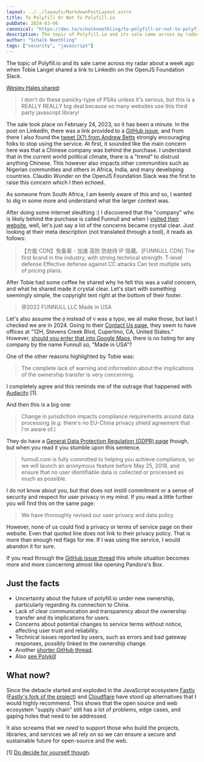 ```yaml
---
layout: ../../layouts/MarkdownPostLayout.astro
title: To Polyfill Or Not To Polyfill.io
pubDate: 2024-03-06
canonical: "https://dev.to/schalkneethling/to-polyfill-or-not-to-polyfillio-5ggd"
description: The topic of Polyfill.io and its sale came across my radar about a week ago when Tobie Langel shared a link to LinkedIn on the OpenJS Foundation Slack.
author: "Schalk Neethling"
tags: ["security", "javascript"]
---
```


The topic of Polyfill.io and its sale came across my radar about a week ago when Tobie Langel shared a link to LinkedIn on the OpenJS Foundation Slack.

[Wesley Hales shared](https://www.linkedin.com/posts/wesleyhales_i-dont-do-these-panicky-type-of-psas-unless-activity-7167944393834885121-5hrG/):

> I don't do these panicky-type of PSAs unless it's serious, but this is a REALLY REALLY big deal because so many websites use this third party javascript library!

The sale took place on February 24, 2023, so it has been a minute. In the post on LinkedIn, there was a link provided to a [GitHub issue](https://github.com/polyfillpolyfill/polyfill-service/issues/2834), and from there I also found the [tweet (X?) from Andrew Betts](https://twitter.com/triblondon/status/1761852117579427975) strongly encouraging folks to stop using the service. At first, it sounded like the main concern here was that a Chinese company was behind the purchase. I understand that in the current world political climate, there is a "trend" to distrust anything Chinese. This however also impacts other communities such as Nigerian communities and others in Africa, India, and many developing countries. Claudio Wunder on the OpenJS Foundation Slack was the first to raise this concern which I then echoed.

As someone from South Africa, I am keenly aware of this and so, I wanted to dig in some more and understand what the larger context was.

After doing some internet sleuthing :) I discovered that the "company" who is likely behind the purchase is called Funnull and when I [visited their website](https://www.funnull.com/), well, let's just say a lot of the concerns became crystal clear. Just looking at their meta description (not translated through a tool), it reads as follows:

> 【方能 CDN】免备案 - 加速 高防 防劫持 IP 隐藏。[FUNNULL CDN] The first brand in the industry, with strong technical strength. T-level defense Effective defense against CC attacks Can test multiple sets of pricing plans.

After Tobie had some coffee he shared why he felt this was a valid concern, and what he shared made it crystal clear. Let's start with something seemingly simple, the copyright text right at the bottom of their footer.

> @2022 FUNNULL LLC Made in USA

Let's also assume the `@` instead of `©` was a typo, we all make those, but last I checked we are in 2024. Going to their [Contact Us page](https://www.funnull.com/company/contact/), they seem to have offices at "12H, Stevens Creek Blvd, Cupertino, CA, United States." However, [should you enter that into Google Maps](https://www.google.com/maps/place/Stevens+Creek+Blvd,+Cupertino,+CA,+USA/@37.322828,-122.0407283,17z/data=!3m1!4b1!4m6!3m5!1s0x808fcae11e6dc77f:0x6b59d17b29fc2331!8m2!3d37.3228238!4d-122.038148!16s%2Fg%2F11b826mw_7?entry=ttu), there is no listing for any company by the name Funnull so, "Made in USA"?

One of the other reasons highlighted by Tobie was:

> The complete lack of warning and information about the implications of the ownership transfer is very concerning.

I completely agree and this reminds me of the outrage that happened with [Audacity](https://fosspost.org/audacity-is-now-a-spyware/) [1].

And then this is a big one:

> Change in jurisdiction impacts compliance requirements around data processing (e.g. there's no EU-China privacy shield agreement that I'm aware of.)

They do have a [General Data Protection Regulation (GDPR) page](https://www.funnull.com/company/gdpr/) though, but when you read it you stumble upon this sentence.

> funnull.com is fully committed to helping you achieve compliance, so we will launch an anonymous feature before May 25, 2018, and ensure that no user identifiable data is collected or processed as much as possible.

I do not know about you, but that does not instill commitment or a sense of security and respect for user privacy in my mind. If you read a little further you will find this on the same page:

> We have thoroughly revised our user privacy and data policy

However, none of us could find a privacy or terms of service page on their website. Even that quoted line does not link to their privacy policy. That is more than enough red flags for me. If I was using the service, I would abandon it for sure.

If you read through the [GitHub issue thread](https://github.com/polyfillpolyfill/polyfill-service/issues/2834) this whole situation becomes more and more concerning almost like opening Pandora's Box.

## Just the facts

- Uncertainty about the future of polyfill.io under new ownership, particularly regarding its connection to China.
- Lack of clear communication and transparency about the ownership transfer and its implications for users.
- Concerns about potential changes to service terms without notice, affecting user trust and reliability.
- Technical issues reported by users, such as errors and bad gateway responses, possibly linked to the ownership change.
- Another [shorter GitHub thread](https://github.com/guardian/gateway/issues/2597#issuecomment-1967263479).
- Also [see Polykill](https://polykill.io/)

## What now?

Since the debacle started and exploded in the JavaScript ecosystem [Fastly](https://community.fastly.com/t/new-options-for-polyfill-io-users/2540) ([Fastly's fork of the project](https://github.com/fastly/polyfill-service)) and [Cloudflare](https://blog.cloudflare.com/polyfill-io-now-available-on-cdnjs-reduce-your-supply-chain-risk) have stood up alternatives that I would highly recommend. This shows that the open source and web ecosystem "supply chain" still has a lot of problems, edge cases, and gaping holes that need to be addressed.

It also screams that we _need_ to support those who build the projects, libraries, and services we all rely on so we can ensure a secure and sustainable future for open-source and the web.

[1] [Do decide for yourself though](https://duckduckgo.com/?q=Audacity+spuware&atb=v382-1&ia=web).
